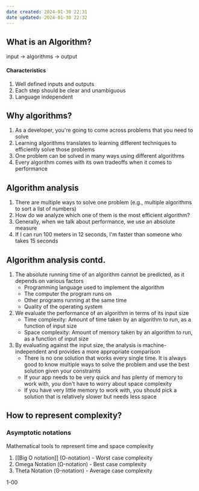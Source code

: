 ```yaml
---
date created: 2024-01-30 22:31
date updated: 2024-01-30 22:32
---
```


## What is an Algorithm?

input -> algorithms -> output

#### Characteristics

1. Well defined inputs and outputs
2. Each step should be clear and unambiguous
3. Language independent

## Why algorithms?

1. As a developer, you're going to come across problems that you need to solve
2. Learning algorithms translates to learning different techniques to efficiently solve those problems
3. One problem can be solved in many ways using different algorithms
4. Every algorithm comes with its own tradeoffs when it comes to performance

## Algorithm analysis

1. There are multiple ways to solve one problem (e.g., multiple algorithms to sort a list of numbers)
2. How do we analyze which one of them is the most efficient algorithm?
3. Generally, when we talk about performance, we use an absolute measure
4. If I can run 100 meters in 12 seconds, I'm faster than someone who takes 15 seconds

## Algorithm analysis contd.

1. The absolute running time of an algorithm cannot be predicted, as it depends on various factors
   - Programming language used to implement the algorithm
   - The computer the program runs on
   - Other programs running at the same time
   - Quality of the operating system
2. We evaluate the performance of an algorithm in terms of its input size
   - Time complexity: Amount of time taken by an algorithm to run, as a function of input size
   - Space complexity: Amount of memory taken by an algorithm to run, as a function of input size
3. By evaluating against the input size, the analysis is machine-independent and provides a more appropriate comparison
   - There is no one solution that works every single time. It is always good to know multiple ways to solve the problem and use the best solution given your constraints
   - If your app needs to be very quick and has plenty of memory to work with, you don't have to worry about space complexity
   - If you have very little memory to work with, you should pick a solution that is relatively slower but needs less space

## How to represent complexity?

### Asymptotic notations

Mathematical tools to represent time and space complexity
1.  [[Big O notation]] (O-notation) - Worst case complexity
2. Omega Notation (Ω-notation) - Best case complexity
3. Theta Notation (Θ-notation) - Average case complexity


1-00